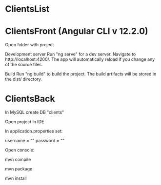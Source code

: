 # ClientsList

# ClientsFront (Angular CLI v 12.2.0)

Open folder with project

Development server
Run 
 "ng serve"
for a dev server. Navigate to http://localhost:4200/. The app will automatically reload if you change any of the source files.

Build
Run
 "ng build"
to build the project. The build artifacts will be stored in the dist/ directory.

# ClientsBack
In MySQL create DB "clients"

Open project in IDE

In application.properties set:

username = ""
password = ""

Open console:

mvn compile

mvn package

mvn install
